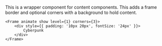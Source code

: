 This is a wrapper component for content components. This adds a frame border
and optional corners with a background to hold content.

    <Frame animate show level={1} corners={3}>
        <div style={{ padding: '10px 20px', fontSize: '24px' }}>
            Cyberpunk
        </div>
    </Frame>
